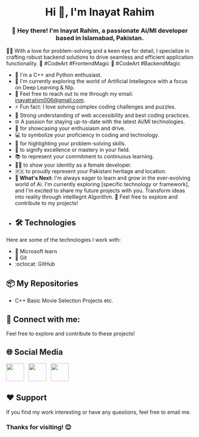 <h1 align="center">Hi 👋, I'm Inayat Rahim</h1>
<h3 align="center">👋 Hey there! I'm Inayat Rahim, a passionate Ai/Ml developer based in Islamabad, Pakistan.</h3>

👩‍💻 With a love for problem-solving and a keen eye for detail, I specialize in crafting robust backend solutions to drive seamless and efficient application functionality.
🚀 #CodeArt #FrontendMagic
🚀 #CodeArt #BackendMagic

- 🚀 I'm a C++ and Python enthusiast.
- 🌱 I'm currently exploring the world of Artificial Intellegnce with a focus on Deep Learning & Nlp.
- 💬 Feel free to reach out to me through my email: inayatrahim006@gmail.com.
- ⚡ Fun fact: I love solving complex  coding challenges and puzzles.
- 📐 Strong understanding of web accessibility and best coding practices.
- 🌐 A passion for staying up-to-date with the latest Ai/Ml technologies.
- 🚀 for showcasing your enthusiasm and drive.
- 💻 to symbolize your proficiency in coding and technology.
- 🔧 for highlighting your problem-solving skills.
- 🌟 to signify excellence or mastery in your field.
- 📚 to represent your commitment to continuous learning.
- 👩‍💻 to show your identity as a female developer.
- 🇵🇰 to proudly represent your Pakistani heritage and location.
- **🌱 What's Next:** I'm always eager to learn and grow in the ever-evolving world of Ai. I'm currently exploring [specific technology or framework], and I'm excited to share my future projects with you. Transform ideas into reality through intelllegnt Algorithm. 🚀 Feel free to explore and contribute to my projects!
- ## 🛠️ Technologies
Here are some of the technologies I work with:
- 🧰 Microsoft learn
- 🐙 Git
- :octocat: GitHub
## 📦 My Repositories
- C++ Basic Movie Selection Projects etc.
## 🤝 Connect with me:
Feel free to explore and contribute to these projects!
## 🌐 Social Media
<a target="blank" href="https://www.facebook.com/profile.php?id=100076805183920" ><img style="height: 3rem; width: 3rem;" src="https://upload.wikimedia.org/wikipedia/commons/6/6c/Facebook_Logo_2023.png" /></a> &nbsp; <a target="blank" href="https://www.linkedin.com/in/inayat-rahim-b0655b29b/" ><img style="height: 3rem; width: 3rem;" src="https://upload.wikimedia.org/wikipedia/commons/thumb/8/81/LinkedIn_icon.svg/1024px-LinkedIn_icon.svg.png" /></a>  &nbsp; <a target="blank" href="https://stackoverflow.com/users/23348995/inayat-rahim" ><img style="height: 3rem; width: 3rem;" 
src="https://upload.wikimedia.org/wikipedia/commons/thumb/e/ef/Stack_Overflow_icon.svg/1200px-Stack_Overflow_icon.svg.png" /></a>
## ❤️ Support
If you find my work interesting or have any questions, feel free to email me.
### Thanks for visiting! 😊
